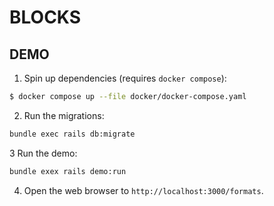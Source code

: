 # BLOCKS

## DEMO

1. Spin up dependencies (requires `docker compose`):

```bash
$ docker compose up --file docker/docker-compose.yaml
```

2. Run the migrations:

```bash
bundle exec rails db:migrate
```

3 Run the demo:

```bash
bundle exex rails demo:run
```

4. Open the web browser to `http://localhost:3000/formats`.
